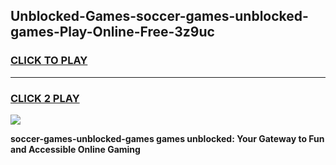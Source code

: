 
## Unblocked-Games-soccer-games-unblocked-games-Play-Online-Free-3z9uc
<h3>
<a href="https://premium76.site?title=soccer-games-unblocked-games&ref=26A">CLICK TO PLAY</a></h3>
<hr>

<h3>
<a href="https://premium76.site?title=soccer-games-unblocked-games&ref=26A">CLICK 2 PLAY</a>
  
</h3>

<a href="https://premium76.site?title=soccer-games-unblocked-games&ref=26A"><img src="https://clearcache.store/games.png"></a>


**soccer-games-unblocked-games games unblocked: Your Gateway to Fun and Accessible Online Gaming**
